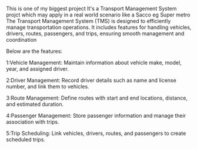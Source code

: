 This is one of my biggest project
It's a Transport Management System projct which may apply in a real world scenario like a Sacco eg Super metro
The Transport Management System (TMS) is designed to efficiently manage transportation operations.
  It includes features for handling vehicles, drivers, routes, passengers, and trips, ensuring smooth management and coordination
  
Below are the features:

  1:Vehicle Management: Maintain information about vehicle make, model, year, and assigned driver.

  2:Driver Management: Record driver details such as name and license number, and link them to vehicles.

  3:Route Management: Define routes with start and end locations, distance, and estimated duration.

  4:Passenger Management: Store passenger information and manage their association with trips.

  5:Trip Scheduling: Link vehicles, drivers, routes, and passengers to create scheduled trips.
